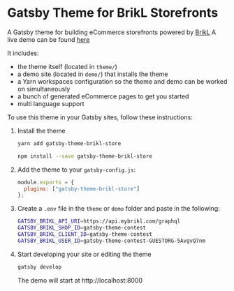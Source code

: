 # Gatsby Theme for BrikL Storefronts

A Gatsby theme for building eCommerce storefronts powered by [BrikL](https://www.brikl.io "BrikL")
A live demo can be found [here](https://gatsby-theme-brikl-demo.netlify.com "demo")

It includes:

- the theme itself (located in `theme/`)
- a demo site (located in `demo/`) that installs the theme
- a Yarn workspaces configuration so the theme and demo can be worked on simultaneously
- a bunch of generated eCommerce pages to get you started
- multi language support

To use this theme in your Gatsby sites, follow these instructions:

1.  Install the theme

    ```sh
    yarn add gatsby-theme-brikl-store
    ```

    ```sh
    npm install --save gatsby-theme-brikl-store
    ```

2.  Add the theme to your `gatsby-config.js`:

    ```js
    module.exports = {
      plugins: ["gatsby-theme-brikl-store"]
    };
    ```

3.  Create a `.env` file in the `theme` or `demo` folder and paste in the following:

    ```sh
    GATSBY_BRIKL_API_URI=https://api.mybrikl.com/graphql
    GATSBY_BRIKL_SHOP_ID=gatsby-theme-contest
    GATSBY_BRIKL_CLIENT_ID=gatsby-theme-contest
    GATSBY_BRIKL_USER_ID=gatsby-theme-contest-GUESTORG-5AvgvQ7nm
    ```

4.  Start developing your site or editing the theme

    ```sh
    gatsby develop
    ```

    The demo will start at http://localhost:8000
